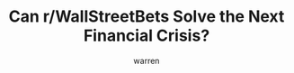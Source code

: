 ---
layout: post
title:  "Can r/WallStreetBets Solve the Next Financial Crisis?"
author: warren
categories: [ reddit, crisis ]
image: assets/images/eyeswideshut.jpg
featured: false
hidden: true
---